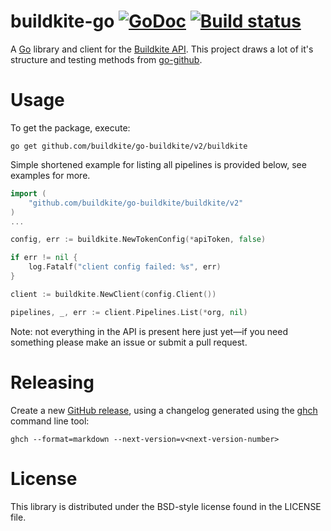 # buildkite-go [![GoDoc](https://img.shields.io/badge/godoc-Reference-brightgreen.svg?style=flat)](http://godoc.org/github.com/buildkite/go-buildkite) [![Build status](https://badge.buildkite.com/b16a0d730b8732a1cfba06068f8450aa7cc4b2cf40eb6e6717.svg?branch=master)](https://buildkite.com/buildkite/go-buildkite)

A [Go](http://golang.org) library and client for the [Buildkite API](https://buildkite.com/docs/api). This project draws a lot of it's structure and testing methods from [go-github](https://github.com/google/go-github).

# Usage

To get the package, execute:

```
go get github.com/buildkite/go-buildkite/v2/buildkite
```

Simple shortened example for listing all pipelines is provided below, see examples for more.

```go
import (
    "github.com/buildkite/go-buildkite/buildkite/v2"
)
...

config, err := buildkite.NewTokenConfig(*apiToken, false)

if err != nil {
	log.Fatalf("client config failed: %s", err)
}

client := buildkite.NewClient(config.Client())

pipelines, _, err := client.Pipelines.List(*org, nil)

```

Note: not everything in the API is present here just yet—if you need something please make an issue or submit a pull request.

# Releasing

Create a new [GitHub release](https://github.com/buildkite/go-buildkite/releases), using a changelog generated using the [ghch](https://github.com/Songmu/ghch) command line tool:

```
ghch --format=markdown --next-version=v<next-version-number>
```



# License

This library is distributed under the BSD-style license found in the LICENSE file.
